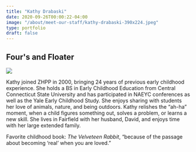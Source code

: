 ```yaml
---
title: "Kathy Drabaski"
date: 2020-09-26T00:00:22-04:00
image: "/about/meet-our-staff/kathy-drabaski-390x224.jpeg"
type: portfolio
draft: false
---
```


## Four's and Floater

![](/about/meet-our-staff/kathy-drabaski-150x150.jpeg)

Kathy joined ZHPP in 2000, bringing 24 years of previous early childhood experience. She holds a BS in Early Childhood Education from Central Connecticut State University and has participated in NAEYC conferences as well as the Yale Early Childhood Study. She enjoys sharing with students her love of animals, nature, and being outdoors. Kathy relishes the “ah-ha” moment, when a child figures something out, solves a problem, or learns a new skill. She lives in Fairfield with her husband, David, and enjoys time with her large extended family.

Favorite childhood book: *The Velveteen Rabbit*, “because of the passage about becoming ‘real’ when you are loved.”
